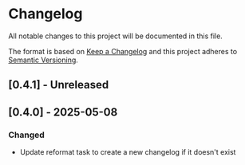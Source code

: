 # Changelog

All notable changes to this project will be documented in this file.

The format is based on [Keep a Changelog](http://keepachangelog.com/)
and this project adheres to [Semantic Versioning](http://semver.org/).

## [0.4.1] - Unreleased

## [0.4.0] - 2025-05-08

### Changed

- Update reformat task to create a new changelog if it doesn't exist
